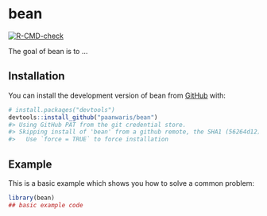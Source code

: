 
<!-- README.md is generated from README.Rmd. Please edit that file -->

# bean

<!-- badges: start -->

[![R-CMD-check](https://github.com/paanwaris/bean/actions/workflows/R-CMD-check.yaml/badge.svg)](https://github.com/paanwaris/bean/actions/workflows/R-CMD-check.yaml)
<!-- badges: end -->

The goal of bean is to …

## Installation

You can install the development version of bean from
[GitHub](https://github.com/) with:

``` r
# install.packages("devtools")
devtools::install_github("paanwaris/bean")
#> Using GitHub PAT from the git credential store.
#> Skipping install of 'bean' from a github remote, the SHA1 (56264d12) has not changed since last install.
#>   Use `force = TRUE` to force installation
```

## Example

This is a basic example which shows you how to solve a common problem:

``` r
library(bean)
## basic example code
```
